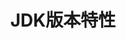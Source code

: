 ---
home: fasle
title: JDK版本特性
actions:
  - text: 8-11新特性
    link: Java8新特性.md
    type: secondary
  - text: 11-15新特性
    link: /guide/
    type: secondary
  - text: 15-17新特性
    link: /guide/
    type: secondary
---